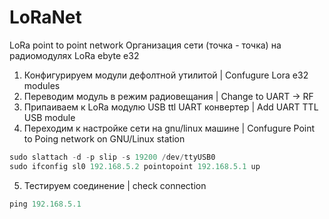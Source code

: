 # LoRaNet
LoRa point to point network
Организация сети (точка - точка) на радиомодулях LoRa ebyte e32  

1) Конфигурируем модули дефолтной утилитой         | Confugure Lora e32 modules 
2) Переводим модуль в режим радиовещания           | Change to UART -> RF
3) Припаиваем к LoRa модулю USB ttl UART конвертер | Add UART TTL USB module 
4) Переходим к настройке сети на gnu/linux машине  | Confugure Point to Poing network on GNU/Linux station 


```php
sudo slattach -d -p slip -s 19200 /dev/ttyUSB0
sudo ifconfig sl0 192.168.5.2 pointopoint 192.168.5.1 up
```

5) Тестируем соединение | check connection

```php
ping 192.168.5.1 
```

